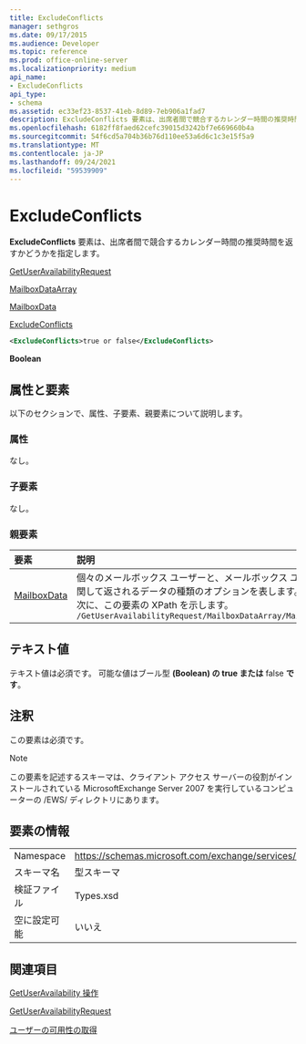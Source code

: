 ```yaml
---
title: ExcludeConflicts
manager: sethgros
ms.date: 09/17/2015
ms.audience: Developer
ms.topic: reference
ms.prod: office-online-server
ms.localizationpriority: medium
api_name:
- ExcludeConflicts
api_type:
- schema
ms.assetid: ec33ef23-8537-41eb-8d89-7eb906a1fad7
description: ExcludeConflicts 要素は、出席者間で競合するカレンダー時間の推奨時間を返すかどうかを指定します。
ms.openlocfilehash: 6182ff8faed62cefc39015d3242bf7e669660b4a
ms.sourcegitcommit: 54f6cd5a704b36b76d110ee53a6d6c1c3e15f5a9
ms.translationtype: MT
ms.contentlocale: ja-JP
ms.lasthandoff: 09/24/2021
ms.locfileid: "59539909"
---
```

# <a name="excludeconflicts"></a>ExcludeConflicts

**ExcludeConflicts** 要素は、出席者間で競合するカレンダー時間の推奨時間を返すかどうかを指定します。 
  
[GetUserAvailabilityRequest](getuseravailabilityrequest.md)
  
[MailboxDataArray](mailboxdataarray.md)
  
[MailboxData](mailboxdata.md)
  
[ExcludeConflicts](excludeconflicts.md)
  
```xml
<ExcludeConflicts>true or false</ExcludeConflicts>
```

 **Boolean**
## <a name="attributes-and-elements"></a>属性と要素

以下のセクションで、属性、子要素、親要素について説明します。
  
### <a name="attributes"></a>属性

なし。
  
### <a name="child-elements"></a>子要素

なし。
  
### <a name="parent-elements"></a>親要素

|**要素**|**説明**|
|:-----|:-----|
|[MailboxData](mailboxdata.md) <br/> |個々のメールボックス ユーザーと、メールボックス ユーザーに関して返されるデータの種類のオプションを表します。  <br/> 次に、この要素の XPath を示します。  <br/>  `/GetUserAvailabilityRequest/MailboxDataArray/MailboxData` <br/> |
   
## <a name="text-value"></a>テキスト値

テキスト値は必須です。 可能な値はブール型 **(Boolean) の true または** false **です**。
  
## <a name="remarks"></a>注釈

この要素は必須です。
  
> [!NOTE]
> この要素を記述するスキーマは、クライアント アクセス サーバーの役割がインストールされている MicrosoftExchange Server 2007 を実行しているコンピューターの /EWS/ ディレクトリにあります。 
  
## <a name="element-information"></a>要素の情報

|||
|:-----|:-----|
|Namespace  <br/> |https://schemas.microsoft.com/exchange/services/2006/types  <br/> |
|スキーマ名  <br/> |型スキーマ  <br/> |
|検証ファイル  <br/> |Types.xsd  <br/> |
|空に設定可能  <br/> |いいえ  <br/> |
   
## <a name="see-also"></a>関連項目



[GetUserAvailability 操作](getuseravailability-operation.md)
  
[GetUserAvailabilityRequest](getuseravailabilityrequest.md)


[ユーザーの可用性の取得](https://msdn.microsoft.com/library/d4133fcb-9b0f-4e6b-aadf-a389da83516a%28Office.15%29.aspx)

